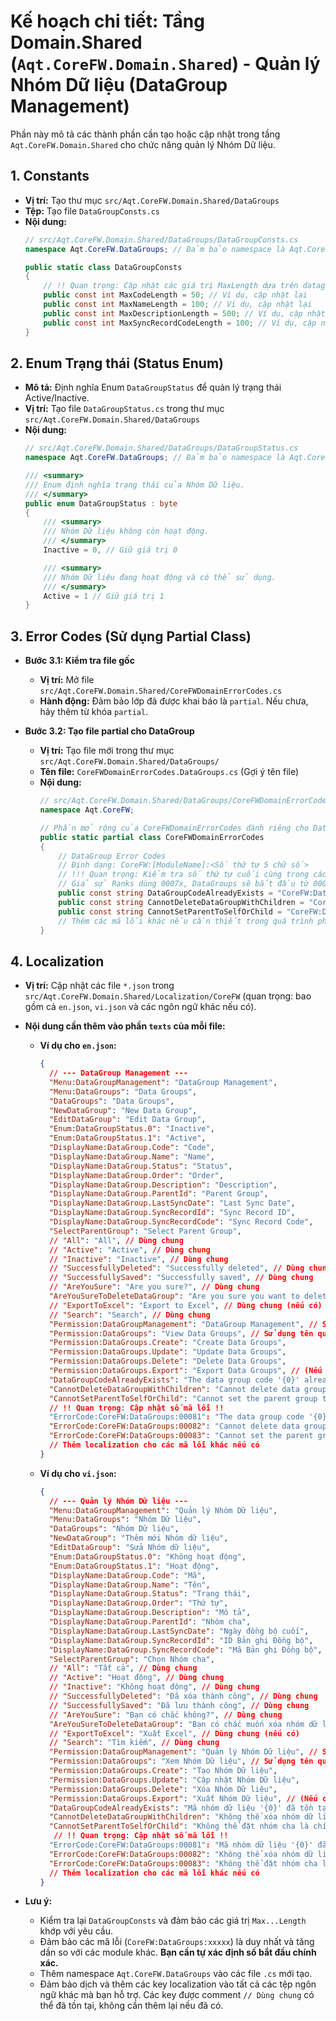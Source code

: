 # Kế hoạch chi tiết: Tầng Domain.Shared (`Aqt.CoreFW.Domain.Shared`) - Quản lý Nhóm Dữ liệu (DataGroup Management)

Phần này mô tả các thành phần cần tạo hoặc cập nhật trong tầng `Aqt.CoreFW.Domain.Shared` cho chức năng quản lý Nhóm Dữ liệu.

## 1. Constants

-   **Vị trí:** Tạo thư mục `src/Aqt.CoreFW.Domain.Shared/DataGroups`
-   **Tệp:** Tạo file `DataGroupConsts.cs`
-   **Nội dung:**
    ```csharp
    // src/Aqt.CoreFW.Domain.Shared/DataGroups/DataGroupConsts.cs
    namespace Aqt.CoreFW.DataGroups; // Đảm bảo namespace là Aqt.CoreFW.DataGroups

    public static class DataGroupConsts
    {
        // !! Quan trọng: Cập nhật các giá trị MaxLength dựa trên datagroup-srs.md hoặc yêu cầu cụ thể !!
        public const int MaxCodeLength = 50; // Ví dụ, cập nhật lại
        public const int MaxNameLength = 100; // Ví dụ, cập nhật lại
        public const int MaxDescriptionLength = 500; // Ví dụ, cập nhật lại
        public const int MaxSyncRecordCodeLength = 100; // Ví dụ, cập nhật lại
    }
    ```

## 2. Enum Trạng thái (Status Enum)

-   **Mô tả:** Định nghĩa Enum `DataGroupStatus` để quản lý trạng thái Active/Inactive.
-   **Vị trí:** Tạo file `DataGroupStatus.cs` trong thư mục `src/Aqt.CoreFW.Domain.Shared/DataGroups`
-   **Nội dung:**
    ```csharp
    // src/Aqt.CoreFW.Domain.Shared/DataGroups/DataGroupStatus.cs
    namespace Aqt.CoreFW.DataGroups; // Đảm bảo namespace là Aqt.CoreFW.DataGroups

    /// <summary>
    /// Enum định nghĩa trạng thái của Nhóm Dữ liệu.
    /// </summary>
    public enum DataGroupStatus : byte
    {
        /// <summary>
        /// Nhóm Dữ liệu không còn hoạt động.
        /// </summary>
        Inactive = 0, // Giữ giá trị 0

        /// <summary>
        /// Nhóm Dữ liệu đang hoạt động và có thể sử dụng.
        /// </summary>
        Active = 1 // Giữ giá trị 1
    }
    ```

## 3. Error Codes (Sử dụng Partial Class)

-   **Bước 3.1: Kiểm tra file gốc**
    -   **Vị trí:** Mở file `src/Aqt.CoreFW.Domain.Shared/CoreFWDomainErrorCodes.cs`
    -   **Hành động:** Đảm bảo lớp đã được khai báo là `partial`. Nếu chưa, hãy thêm từ khóa `partial`.

-   **Bước 3.2: Tạo file partial cho DataGroup**
    -   **Vị trí:** Tạo file mới trong thư mục `src/Aqt.CoreFW.Domain.Shared/DataGroups/`
    -   **Tên file:** `CoreFWDomainErrorCodes.DataGroups.cs` (Gợi ý tên file)
    -   **Nội dung:**
        ```csharp
        // src/Aqt.CoreFW.Domain.Shared/DataGroups/CoreFWDomainErrorCodes.DataGroups.cs
        namespace Aqt.CoreFW;

        // Phần mở rộng của CoreFWDomainErrorCodes dành riêng cho DataGroup
        public static partial class CoreFWDomainErrorCodes
        {
            // DataGroup Error Codes
            // Định dạng: CoreFW:[ModuleName]:<Số thứ tự 5 chữ số>
            // !!! Quan trọng: Kiểm tra số thứ tự cuối cùng trong các file partial khác (Province, District, Commune, Rank) và sử dụng số duy nhất tiếp theo !!!
            // Giả sử Ranks dùng 0007x, DataGroups sẽ bắt đầu từ 00081. Cập nhật số này!
            public const string DataGroupCodeAlreadyExists = "CoreFW:DataGroups:00081"; // Cập nhật số!
            public const string CannotDeleteDataGroupWithChildren = "CoreFW:DataGroups:00082"; // Cập nhật số!
            public const string CannotSetParentToSelfOrChild = "CoreFW:DataGroups:00083"; // Cập nhật số!
            // Thêm các mã lỗi khác nếu cần thiết trong quá trình phát triển
        }
        ```

## 4. Localization

-   **Vị trí:** Cập nhật các file `*.json` trong `src/Aqt.CoreFW.Domain.Shared/Localization/CoreFW` (quan trọng: bao gồm cả `en.json`, `vi.json` và các ngôn ngữ khác nếu có).
-   **Nội dung cần thêm vào phần `texts` của mỗi file:**

    -   **Ví dụ cho `en.json`:**
        ```json
        {
          // --- DataGroup Management ---
          "Menu:DataGroupManagement": "DataGroup Management",
          "Menu:DataGroups": "Data Groups",
          "DataGroups": "Data Groups",
          "NewDataGroup": "New Data Group",
          "EditDataGroup": "Edit Data Group",
          "Enum:DataGroupStatus.0": "Inactive",
          "Enum:DataGroupStatus.1": "Active",
          "DisplayName:DataGroup.Code": "Code",
          "DisplayName:DataGroup.Name": "Name",
          "DisplayName:DataGroup.Status": "Status",
          "DisplayName:DataGroup.Order": "Order",
          "DisplayName:DataGroup.Description": "Description",
          "DisplayName:DataGroup.ParentId": "Parent Group",
          "DisplayName:DataGroup.LastSyncDate": "Last Sync Date",
          "DisplayName:DataGroup.SyncRecordId": "Sync Record ID",
          "DisplayName:DataGroup.SyncRecordCode": "Sync Record Code",
          "SelectParentGroup": "Select Parent Group",
          // "All": "All", // Dùng chung
          // "Active": "Active", // Dùng chung
          // "Inactive": "Inactive", // Dùng chung
          // "SuccessfullyDeleted": "Successfully deleted", // Dùng chung
          // "SuccessfullySaved": "Successfully saved", // Dùng chung
          // "AreYouSure": "Are you sure?", // Dùng chung
          "AreYouSureToDeleteDataGroup": "Are you sure you want to delete this data group: {0}? Note: Deletion will fail if it has child groups.",
          // "ExportToExcel": "Export to Excel", // Dùng chung (nếu có)
          // "Search": "Search", // Dùng chung
          "Permission:DataGroupManagement": "DataGroup Management", // Sử dụng tên nhóm quyền trong kế hoạch 0
          "Permission:DataGroups": "View Data Groups", // Sử dụng tên quyền trong kế hoạch 0
          "Permission:DataGroups.Create": "Create Data Groups",
          "Permission:DataGroups.Update": "Update Data Groups",
          "Permission:DataGroups.Delete": "Delete Data Groups",
          "Permission:DataGroups.Export": "Export Data Groups", // (Nếu có)
          "DataGroupCodeAlreadyExists": "The data group code '{0}' already exists.",
          "CannotDeleteDataGroupWithChildren": "Cannot delete data group '{0}' because it contains child groups.",
          "CannotSetParentToSelfOrChild": "Cannot set the parent group to itself or one of its descendants.",
          // !! Quan trọng: Cập nhật số mã lỗi !!
          "ErrorCode:CoreFW:DataGroups:00081": "The data group code '{0}' already exists.",
          "ErrorCode:CoreFW:DataGroups:00082": "Cannot delete data group '{0}' because it contains child groups.",
          "ErrorCode:CoreFW:DataGroups:00083": "Cannot set the parent group to itself or one of its descendants."
          // Thêm localization cho các mã lỗi khác nếu có
        }
        ```
    -   **Ví dụ cho `vi.json`:**
        ```json
        {
          // --- Quản lý Nhóm Dữ liệu ---
          "Menu:DataGroupManagement": "Quản lý Nhóm Dữ liệu",
          "Menu:DataGroups": "Nhóm Dữ liệu",
          "DataGroups": "Nhóm Dữ liệu",
          "NewDataGroup": "Thêm mới Nhóm dữ liệu",
          "EditDataGroup": "Sửa Nhóm dữ liệu",
          "Enum:DataGroupStatus.0": "Không hoạt động",
          "Enum:DataGroupStatus.1": "Hoạt động",
          "DisplayName:DataGroup.Code": "Mã",
          "DisplayName:DataGroup.Name": "Tên",
          "DisplayName:DataGroup.Status": "Trạng thái",
          "DisplayName:DataGroup.Order": "Thứ tự",
          "DisplayName:DataGroup.Description": "Mô tả",
          "DisplayName:DataGroup.ParentId": "Nhóm cha",
          "DisplayName:DataGroup.LastSyncDate": "Ngày đồng bộ cuối",
          "DisplayName:DataGroup.SyncRecordId": "ID Bản ghi Đồng bộ",
          "DisplayName:DataGroup.SyncRecordCode": "Mã Bản ghi Đồng bộ",
          "SelectParentGroup": "Chọn Nhóm cha",
          // "All": "Tất cả", // Dùng chung
          // "Active": "Hoạt động", // Dùng chung
          // "Inactive": "Không hoạt động", // Dùng chung
          // "SuccessfullyDeleted": "Đã xóa thành công", // Dùng chung
          // "SuccessfullySaved": "Đã lưu thành công", // Dùng chung
          // "AreYouSure": "Bạn có chắc không?", // Dùng chung
          "AreYouSureToDeleteDataGroup": "Bạn có chắc muốn xóa nhóm dữ liệu: {0}? Lưu ý: Sẽ không thể xóa nếu nhóm này có chứa nhóm con.",
          // "ExportToExcel": "Xuất Excel", // Dùng chung (nếu có)
          // "Search": "Tìm kiếm", // Dùng chung
          "Permission:DataGroupManagement": "Quản lý Nhóm Dữ liệu", // Sử dụng tên nhóm quyền trong kế hoạch 0
          "Permission:DataGroups": "Xem Nhóm Dữ liệu", // Sử dụng tên quyền trong kế hoạch 0
          "Permission:DataGroups.Create": "Tạo Nhóm Dữ liệu",
          "Permission:DataGroups.Update": "Cập nhật Nhóm Dữ liệu",
          "Permission:DataGroups.Delete": "Xóa Nhóm Dữ liệu",
          "Permission:DataGroups.Export": "Xuất Nhóm Dữ liệu", // (Nếu có)
          "DataGroupCodeAlreadyExists": "Mã nhóm dữ liệu '{0}' đã tồn tại.",
          "CannotDeleteDataGroupWithChildren": "Không thể xóa nhóm dữ liệu '{0}' vì nó chứa nhóm con.",
          "CannotSetParentToSelfOrChild": "Không thể đặt nhóm cha là chính nó hoặc là nhóm con của nó.",
           // !! Quan trọng: Cập nhật số mã lỗi !!
          "ErrorCode:CoreFW:DataGroups:00081": "Mã nhóm dữ liệu '{0}' đã tồn tại.",
          "ErrorCode:CoreFW:DataGroups:00082": "Không thể xóa nhóm dữ liệu '{0}' vì nó chứa nhóm con.",
          "ErrorCode:CoreFW:DataGroups:00083": "Không thể đặt nhóm cha là chính nó hoặc là nhóm con của nó."
          // Thêm localization cho các mã lỗi khác nếu có
        }
        ```
-   **Lưu ý:**
    -   Kiểm tra lại `DataGroupConsts` và đảm bảo các giá trị `Max...Length` khớp với yêu cầu.
    -   Đảm bảo các mã lỗi (`CoreFW:DataGroups:xxxxx`) là duy nhất và tăng dần so với các module khác. **Bạn cần tự xác định số bắt đầu chính xác.**
    -   Thêm namespace `Aqt.CoreFW.DataGroups` vào các file `.cs` mới tạo.
    -   Đảm bảo dịch và thêm các key localization vào tất cả các tệp ngôn ngữ khác mà bạn hỗ trợ. Các key được comment `// Dùng chung` có thể đã tồn tại, không cần thêm lại nếu đã có.
